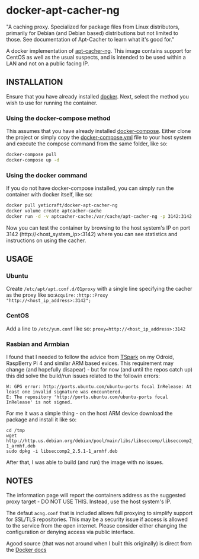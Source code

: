 # docker-apt-cacher-ng

"A caching proxy. Specialized for package files from Linux distributors, primarily for Debian (and Debian based) distributions but not limited to those. See documentation of Apt-Cacher to learn what it's good for."

A docker implementation of [apt-cacher-ng](https://www.unix-ag.uni-kl.de/~bloch/acng/).  This image contains support for CentOS as well as the usual suspects, and is intended to be used within a LAN and not on a public facing IP.


## INSTALLATION

Ensure that you have already installed [docker](https://docs.docker.com/engine/installation/). Next, select the method you wish to use for running the container.

### Using the docker-compose method

This assumes that you have already installed [docker-compose](https://docs.docker.com/compose/install/). Either clone the project or simply copy the [docker-compose.yml](https://raw.githubusercontent.com/growlf/docker-apt-cacher-ng/master/docker-compose.yml) file to your host system and execute the compose command from the same folder, like so:

```sh
docker-compose pull
docker-compose up -d
```

### Using the docker command

If you do not have docker-compose installed, you can simply run the container with docker itself, like so:

```sh
docker pull yeticraft/docker-apt-cacher-ng
docker volume create aptcacher-cache
docker run -d -v aptcacher-cache:/var/cache/apt-cacher-ng -p 3142:3142 --name=aptcacher -it yeticraft/docker-apt-cacher-ng
```

Now you can test the container by browsing to the host system's IP on port 3142 (http://<host_system_ip>:3142) where you can see statistics and instructions on using the cacher.

## USAGE

### Ubuntu

Create `/etc/apt/apt.conf.d/01proxy` with a single line specifying the cacher as the proxy like so:`Acquire::http::Proxy "http://<host_ip_address>:3142";`

### CentOS

Add a line to `/etc/yum.conf` like so: `proxy=http://<host_ip_address>:3142`

### Rasbian and Armbian

I found that I needed to follow the advice from [TSpark](https://askubuntu.com/questions/1263284/apt-update-throws-signature-error-in-ubuntu-20-04-container-on-arm) on my Odroid, RaspBerry Pi 4 and similar ARM based evices.  This requirement may change (and hopefully disapear) - but for now (and until the repos catch up) this did solve the build/run issues related to the followin errors:

    W: GPG error: http://ports.ubuntu.com/ubuntu-ports focal InRelease: At least one invalid signature was encountered.
    E: The repository 'http://ports.ubuntu.com/ubuntu-ports focal InRelease' is not signed.

For me it was a simple thing - on the host ARM device download the package and install it like so:

    cd /tmp
    wget http://http.us.debian.org/debian/pool/main/libs/libseccomp/libseccomp2_2.5.1-1_armhf.deb
    sudo dpkg -i libseccomp2_2.5.1-1_armhf.deb

After that, I was able to build (and run) the image with no issues.

## NOTES

The information page will report the containers address as the suggested proxy target - DO NOT USE THIS.  Instead, use the host system's IP.

The defaut `acng.conf` that is included allows full proxying to simplify support for SSL/TLS repositories. This may be a security issue if access is allowed to the service from the open internet.  Please consider either changing the configuration or denying access via public interface.

Agood source (that was not around when I built this originally) is direct from the [Docker docs](https://docs.docker.com/samples/apt-cacher-ng/)

